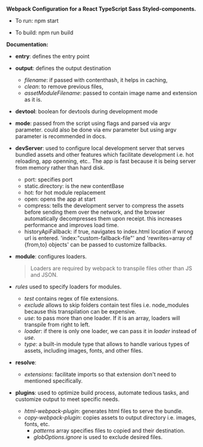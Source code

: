 **Webpack Configuration for a React TypeScript Sass Styled-components.**

- To run: npm start

- To build: npm run build

**Documentation:**

- **entry**: defines the entry point

- **output**: defines the output destination

  - _filename_: if passed with contenthash, it helps in caching,
  - _clean_: to remove previous files,
  - _assetModuleFilename_: passed to contain image name and extension as it is.

- **devtool**: boolean for devtools during development mode

- **mode**: passed from the script using flags and parsed via argv parameter. could also be done via env parameter but using argv parameter is recommended in docs.

- **devServer**: used to configure local development server that serves bundled assets and other features which facilitate development i.e. hot reloading, app openning, etc.. The app is fast because it is being server from memory rather than hard disk.

  - port: specifies port
  - static.directory: is the new contentBase
  - hot: for hot module replacement
  - open: opens the app at start
  - compress: tells the development server to compress the assets before sending them over the network, and the browser automatically decompresses them upon receipt. this increases performance and improves load time.
  - historyApiFallback: if true, navigates to index.html location if wrong url is entered. 'index:"custom-fallback-file"' and 'rewrites=array of {from,to} objects' can be passed to customize fallbacks.

- **module**: configures loaders.
  > Loaders are required by webpack to transpile files other than JS and JSON.

* _rules_ used to specify loaders for modules.

  - _test_ contains regex of file extensions.
  - _exclude_ allows to skip folders contain test files i.e. node_modules because this transpilation can be expensive.
  - _use_: to pass more than one loader. If it is an array, loaders will transpile from right to left.
  - _loader_: if there is only one loader, we can pass it in _loader_ instead of _use_.
  - _type_: a built-in module type that allows to handle various types of assets, including images, fonts, and other files.

* **resolve**:

  - _extensions_: facilitate imports so that extension don't need to mentioned specifically.

* **plugins**: used to optimize build process, automate tedious tasks, and customize output to meet specific needs.
  - _html-webpack-plugin_: generates html files to serve the bundle.
  - _copy-webpack-plugin_: copies assets to output directory i.e. images, fonts, etc.
    - _patterns_ array specifies files to copied and their destination.
    - _globOptions.ignore_ is used to exclude desired files.
